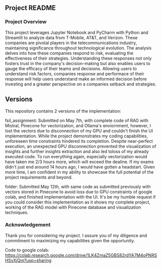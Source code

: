 ## Project README

### Project Overview

This project leverages Jupyter Notebook and PyCharm with Python and Streamlit to analyze data from T-Mobile, AT&T, and Verizon. These companies are pivotal players in the telecommunications industry, maintaining significance throughout technological evolution. The analysis delves into how these companies respond to risk, evaluating the effectiveness of their strategies. Understanding these responses not only fosters trust in the company's decision-making but also enables users to gauge the efficacy of their teams and decisions. Allowing users to understand risk factors, companies response and performace of their response will help users understand make an informed decision before investing and a greater perspective on a companies setback and strategies. 

## Versions
This repository contains 2 versions of the implementation: 

fsil_assignment: Submitted on May 7th, with complete code of RAG with Mistral, Pinecone for vectorization, and Ollama's enviornment, however, I lost the vectors due to disconnection of my GPU and couldn't finish the UI implementation. While the project demonstrates my coding capabilities, unforeseen time constraints hindered its completion. Despite near-perfect execution, an unexpected GPU disconnection prevented the visualization of insights and further insights extraction and also led toloss of my already executed code. To run everything again, especially vectorization would have taken me 2/3 hours more, which will exceed the dealine. If my exams didn't just end around 14 hours ago, I would have gotten a headstart. Given more time, I am confident in my ability to showcase the full potential of the project requirements and beyond.

folder: Submitted May 12th, with same code as submitted previously with vectors stored in Pinecone to avoid loss due to GPU constraints of google colab, and finished implementation with the UI. It's be my humble request if you could consider this implementation as it shows my complete project, working of the RAG model with Pinecone database and visualization techniques. 



### Acknowledgement

Thank you for considering my project. I assure you of my diligence and commitment to maximizing my capabilities given the opportunity.

Code to google colab: https://colab.research.google.com/drive/1LK4ZmaZ5GBS82rdYA7M4oPNRSHSvXjQm?usp=sharing
